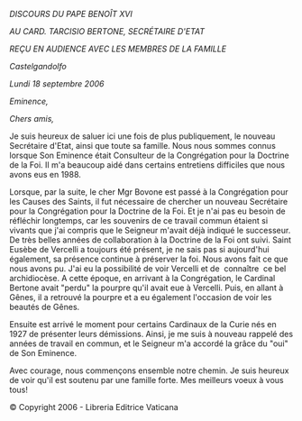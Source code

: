 *DISCOURS DU PAPE BENOÎT XVI*

*AU CARD. TARCISIO BERTONE, SECRÉTAIRE D'ETAT*

*REÇU EN AUDIENCE AVEC LES MEMBRES DE LA FAMILLE*

*Castelgandolfo*

*Lundi 18 septembre 2006*

*Eminence,*

*Chers amis,*

Je suis heureux de saluer ici une fois de plus publiquement, le nouveau Secrétaire d'Etat, ainsi que toute sa famille. Nous nous sommes connus lorsque Son Eminence était Consulteur de la Congrégation pour la Doctrine de la Foi. Il m'a beaucoup aidé dans certains entretiens difficiles que nous avons eus en 1988.

Lorsque, par la suite, le cher Mgr Bovone est passé à la Congrégation pour les Causes des Saints, il fut nécessaire de chercher un nouveau Secrétaire pour la Congrégation pour la Doctrine de la Foi. Et je n'ai pas eu besoin de réfléchir longtemps, car les souvenirs de ce travail commun étaient si vivants que j'ai compris que le Seigneur m'avait déjà indiqué le successeur. De très belles années de collaboration à la Doctrine de la Foi ont suivi. Saint Eusèbe de Vercelli a toujours été présent, je ne sais pas si aujourd'hui également, sa présence continue à préserver la foi. Nous avons fait ce que nous avons pu. J'ai eu la possibilité de voir Vercelli et de  connaître  ce bel archidiocèse. A cette époque, en arrivant à la Congrégation, le Cardinal Bertone avait "perdu" la pourpre qu'il avait eue à Vercelli. Puis, en allant à Gênes, il a retrouvé la pourpre et a eu également l'occasion de voir les beautés de Gênes.

Ensuite est arrivé le moment pour certains Cardinaux de la Curie nés en 1927 de présenter leurs démissions. Ainsi, je me suis à nouveau rappelé des années de travail en commun, et le Seigneur m'a accordé la grâce du "oui" de Son Eminence.

Avec courage, nous commençons ensemble notre chemin. Je suis heureux de voir qu'il est soutenu par une famille forte. Mes meilleurs voeux à vous tous!

© Copyright 2006 - Libreria Editrice Vaticana